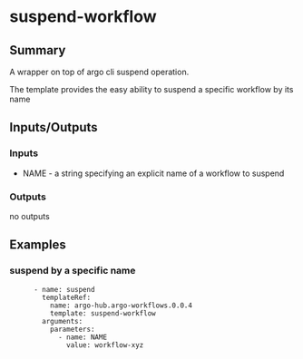 # suspend-workflow

## Summary
A wrapper on top of argo cli suspend operation.

The template provides the easy ability to suspend a specific workflow by its name

## Inputs/Outputs

### Inputs
* NAME - a string specifying an explicit name of a workflow to suspend

### Outputs
no outputs

## Examples

### suspend by a specific name
```
      - name: suspend
        templateRef:
          name: argo-hub.argo-workflows.0.0.4
          template: suspend-workflow
        arguments:
          parameters:
            - name: NAME
              value: workflow-xyz
```

